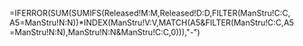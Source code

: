 

=IFERROR(SUM(SUMIFS(Released!M:M,Released!D:D,FILTER(ManStru!C:C,A5=ManStru!N:N))*INDEX(ManStru!V:V,MATCH(A5&FILTER(ManStru!C:C,A5=ManStru!N:N),ManStru!N:N&ManStru!C:C,0))),"-")